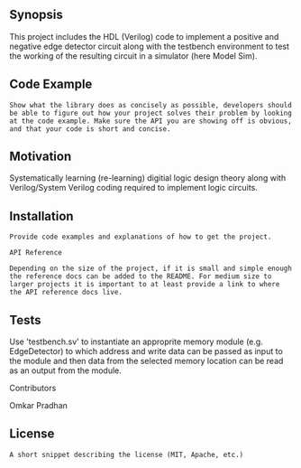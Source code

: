 Synopsis
---------------------------------------------------------------------------------------------------------------

This project includes the HDL (Verilog) code to implement a positive and negative edge detector circuit along with the testbench environment to test the working of the resulting circuit in a simulator (here Model Sim).


Code Example
---------------------------------------------------------------------------------------------------------------
```
Show what the library does as concisely as possible, developers should be able to figure out how your project solves their problem by looking at the code example. Make sure the API you are showing off is obvious, and that your code is short and concise.
```

Motivation
---------------------------------------------------------------------------------------------------------------
Systematically learning (re-learning) digitial logic design theory along with Verilog/System Verilog coding required to implement logic circuits.


Installation
---------------------------------------------------------------------------------------------------------------
```
Provide code examples and explanations of how to get the project.

API Reference

Depending on the size of the project, if it is small and simple enough the reference docs can be added to the README. For medium size to larger projects it is important to at least provide a link to where the API reference docs live.
```
Tests
----------------------------------------------------------------------------------------------------------------------------------------
Use 'testbench.sv' to instantiate an approprite memory module (e.g. EdgeDetector) to which address and write data can be passed as input to the module and then data from the selected memory location can be read as an output from the module.

Contributors

Omkar Pradhan

License
----------------------------------------------------------------------------------------------------------------------------------------
```
A short snippet describing the license (MIT, Apache, etc.)
```
